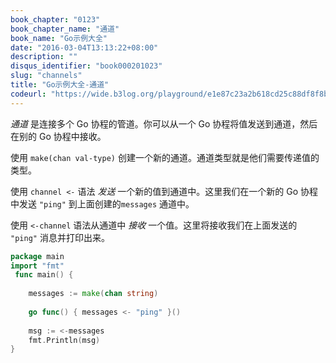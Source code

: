 ```yaml
---
book_chapter: "0123"
book_chapter_name: "通道"
book_name: "Go示例大全"
date: "2016-03-04T13:13:22+08:00"
description: ""
disqus_identifier: "book000201023"
slug: "channels"
title: "Go示例大全-通道"
codeurl: "https://wide.b3log.org/playground/e1e87c23a2b618cd25c88df8f8b30d8d.go"
---
```

 
_通道_ 是连接多个 Go 协程的管道。你可以从一个 Go 协程将值发送到通道，然后在别的 Go 协程中接收。







使用 `make(chan val-type)` 创建一个新的通道。通道类型就是他们需要传递值的类型。

使用 `channel <-` 语法 _发送_ 一个新的值到通道中。这里我们在一个新的 Go 协程中发送 `"ping"` 到上面创建的`messages` 通道中。

使用 `<-channel` 语法从通道中 _接收_ 一个值。这里将接收我们在上面发送的 `"ping"` 消息并打印出来。
 

```go
package main  
import "fmt"  
 func main() {  
 
    messages := make(chan string)  
 
    go func() { messages <- "ping" }()  
 
    msg := <-messages
    fmt.Println(msg)
}  
```
